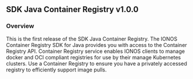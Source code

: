 ## SDK Java Container Registry v1.0.0

### Overview
This is the first release of the SDK Java Container Registry. The IONOS Container Registry SDK for Java provides you with access to the Container Registry API. Container Registry service enables IONOS clients to manage docker and OCI compliant registries for use by their manage Kubernetes clusters. Use a Container Registry to ensure you have a privately accessed registry to efficiently support image pulls.
